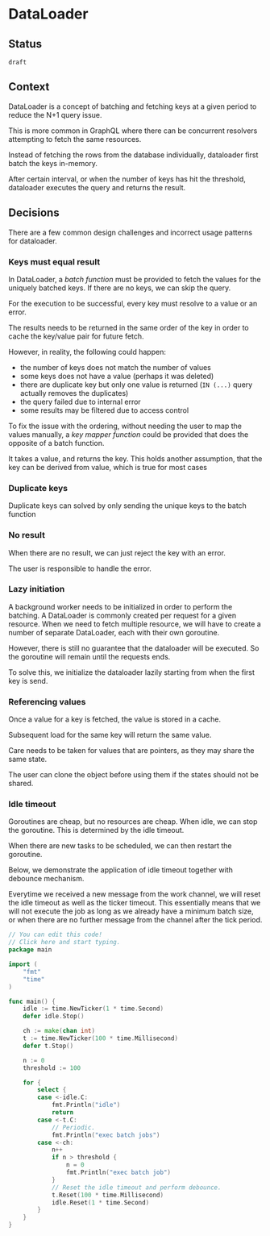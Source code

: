 # DataLoader

## Status 

`draft`

## Context

DataLoader is a concept of batching and fetching keys at a given period to reduce the N+1 query issue.

This is more common in GraphQL where there can be concurrent resolvers attempting to fetch the same resources.

Instead of fetching the rows from the database individually, dataloader first batch the keys in-memory.

After certain interval, or when the number of keys has hit the threshold, dataloader executes the query and returns the result.


## Decisions

There are a few common design challenges and incorrect usage patterns for dataloader.

### Keys must equal result

In DataLoader, a _batch function_ must be provided to fetch the values for the uniquely batched keys. If there are no keys, we can skip the query.

For the execution to be successful, every key must resolve to a value or an error.

The results needs to be returned in the same order of the key in order to cache the key/value pair for future fetch.

However, in reality, the following could happen:

- the number of keys does not match the number of values
- some keys does not have a value (perhaps it was deleted)
- there are duplicate key but only one value is returned (`IN (...)` query actually removes the duplicates)
- the query failed due to internal error
- some results may be filtered due to access control

To fix the issue with the ordering, without needing the user to map the values manually, a _key mapper function_ could be provided that does the opposite of a batch function.

It takes a value, and returns the key. This holds another assumption, that the key can be derived from value, which is true for most cases 


### Duplicate keys

Duplicate keys can solved by only sending the unique keys to the batch function



### No result

When there are no result, we can just reject the key with an error.

The user is responsible to handle the error.


### Lazy initiation

A background worker needs to be initialized in order to perform the batching.
A DataLoader is commonly created per request for a given resource. When we need to fetch multiple resource, we will have to create a number of separate DataLoader, each with their own goroutine.

However, there is still no guarantee that the dataloader will be executed. So the goroutine will remain until the requests ends.

To solve this, we initialize the dataloader lazily starting from when the first key is send.

### Referencing values

Once a value for a key is fetched, the value is stored in a cache.

Subsequent load for the same key will return the same value.

Care needs to be taken for values that are pointers, as they may share the same state.

The user can clone the object before using them if the states should not be shared.


### Idle timeout

Goroutines are cheap, but no resources are cheap. When idle, we can stop the goroutine. This is determined by the idle timeout.

When there are new tasks to be scheduled, we can then restart the goroutine.

Below, we demonstrate the application of idle timeout together with debounce mechanism.

Everytime we received a new message from the work channel, we will reset the idle timeout as well as the ticker timeout. This essentially means that we will not execute the job as long as we already have a minimum batch size, or when there are no further message from the channel after the tick period.

```go
// You can edit this code!
// Click here and start typing.
package main

import (
	"fmt"
	"time"
)

func main() {
	idle := time.NewTicker(1 * time.Second)
	defer idle.Stop()

	ch := make(chan int)
	t := time.NewTicker(100 * time.Millisecond)
	defer t.Stop()

	n := 0
	threshold := 100

	for {
		select {
		case <-idle.C:
			fmt.Println("idle")
			return
		case <-t.C:
			// Periodic.
			fmt.Println("exec batch jobs")
		case <-ch:
			n++
			if n > threshold {
				n = 0
				fmt.Println("exec batch job")
			}
			// Reset the idle timeout and perform debounce.
			t.Reset(100 * time.Millisecond)
			idle.Reset(1 * time.Second)
		}
	}
}
```






